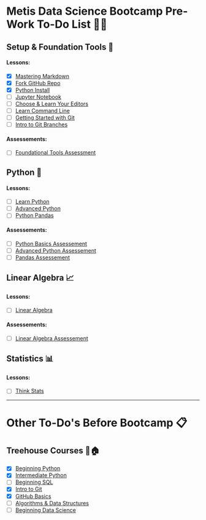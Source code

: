 # Metis Data Science Bootcamp Pre-Work To-Do List :boot::tent:

## Setup & Foundation Tools :wrench:
#### Lessons: 
- [x] [Mastering Markdown](https://github.com/scrapfishies/dsp/tree/master/lessons/markdown)
- [x] [Fork GitHub Repo](https://github.com/scrapfishies/dsp/tree/master/lessons/git_fork)
- [x] [Python Install](https://github.com/scrapfishies/dsp/tree/master/lessons/install)
- [ ] [Jupyter Notebook](https://github.com/scrapfishies/dsp/tree/master/lessons/install_jupyter)
- [ ] [Choose & Learn Your Editors](https://github.com/scrapfishies/dsp/tree/master/lessons/editors)
- [ ] [Learn Command Line](https://github.com/scrapfishies/dsp/tree/master/lessons/command_line)
- [ ] [Getting Started with Git](https://github.com/scrapfishies/dsp/tree/master/lessons/git_intro)
- [ ] [Intro to Git Branches](https://github.com/scrapfishies/dsp/tree/master/lessons/git_branches)

#### Assessements: 
- [ ] [Foundational Tools Assessment](https://www.hackerrank.com/test/edshcfc0a5q/26922512d1b333a324dc113580d62855)

## Python :snake:
#### Lessons: 
- [ ] [Learn Python](https://github.com/scrapfishies/dsp/tree/master/lessons/python_intro)
- [ ] [Advanced Python](https://github.com/scrapfishies/dsp/tree/master/lessons/python_intro)
- [ ] [Python Pandas](https://github.com/scrapfishies/dsp/tree/master/lessons/pandas_intro)

#### Assessements: 
- [ ] [Python Basics Assessement](https://www.hackerrank.com/test/7q9m8pejfdm/72c10271e7fd1daa9601bdbbf48768e0)
- [ ] [Advanced Python Assessement](https://www.hackerrank.com/test/e7pon3itk8g/779c68b5d4cd2876295a2ab4f8a69eaf)
- [ ] [Pandas Assessement](https://www.hackerrank.com/test/beg202nchad/a3ae8be11d8345e83400e68ea9fa10e5)

## Linear Algebra :chart_with_upwards_trend:
#### Lessons: 
- [ ] [Linear Algebra](https://github.com/scrapfishies/dsp/tree/master/lessons/linear_algebra)

#### Assessements: 
- [ ] [Linear Algebra Assessement](https://www.hackerrank.com/test/f069ddpl41e/b2a178cb63902abefe98edde08055336?mc_cid=ac2b0f9662&mc_eid=2dc3f53bdb)

## Statistics :bar_chart:
#### Lessons: 
- [ ] [Think Stats](https://github.com/scrapfishies/dsp/tree/master/lessons/statistics)
___
# Other To-Do's Before Bootcamp :clipboard:
## Treehouse Courses :evergreen_tree::house:
- [x] [Beginning Python](https://teamtreehouse.com/tracks/beginning-python)
- [x] [Intermediate Python](https://teamtreehouse.com/tracks/intermediate-python)
- [ ] [Beginning SQL](https://teamtreehouse.com/tracks/beginning-sql)
- [x] [Intro to Git](https://teamtreehouse.com/library/introduction-to-git)
- [x] [GitHub Basics](https://teamtreehouse.com/library/github-basics)
- [ ] [Algorithms & Data Structures](https://teamtreehouse.com/tracks/algorithms-and-data-structures)
- [ ] [Beginning Data Science](https://teamtreehouse.com/tracks/beginning-data-science)
